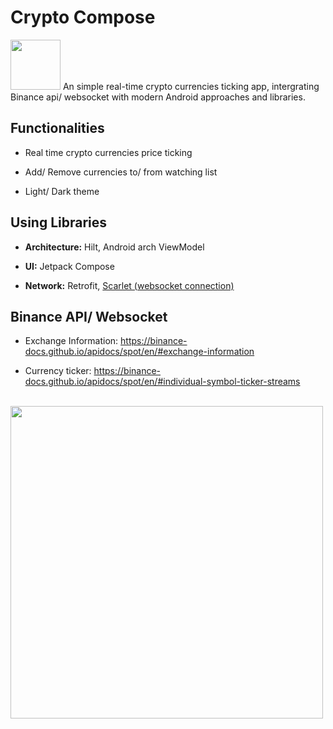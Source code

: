 # Crypto Compose
<img src="https://i.imgur.com/M5Gkifx.png" width="80">
An simple real-time crypto currencies ticking app, intergrating Binance api/ websocket with modern Android approaches and libraries.

## Functionalities

- Real time crypto currencies price ticking

- Add/ Remove currencies to/ from watching list

- Light/ Dark theme

## Using Libraries

- **Architecture:** Hilt, Android arch ViewModel

- **UI:** Jetpack Compose

- **Network:** Retrofit, [Scarlet (websocket connection)](https://github.com/Tinder/Scarlet)

## Binance API/ Websocket

- Exchange Information: https://binance-docs.github.io/apidocs/spot/en/#exchange-information

- Currency ticker: https://binance-docs.github.io/apidocs/spot/en/#individual-symbol-ticker-streams

</br>

<img src="https://i.imgur.com/pc0CNhM.png" width="500">
